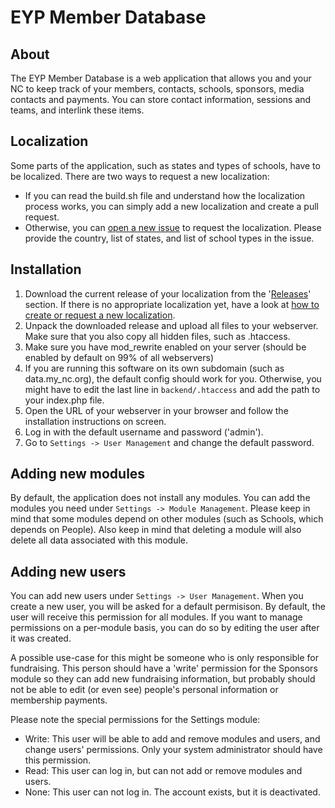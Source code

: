 # EYP Member Database

## About

The EYP Member Database is a web application that allows you and your NC to keep track of your members, contacts, schools, sponsors, media contacts and payments. You can store contact information, sessions and teams, and interlink these items.

## Localization

Some parts of the application, such as states and types of schools, have to be localized. There are two ways to request a new localization:

- If you can read the build.sh file and understand how the localization process works, you can simply add a new localization and create a pull request.
- Otherwise, you can [open a new issue](https://github.com/eyp-developers/eyp-member-database/issues) to request the localization. Please provide the country, list of states, and list of school types in the issue.

## Installation

1. Download the current release of your localization from the '[Releases](https://github.com/eyp-developers/eyp-member-database/releases)' section. If there is no appropriate localization yet, have a look at [how to create or request a new localization](#Localization).
2. Unpack the downloaded release and upload all files to your webserver. Make sure that you also copy all hidden files, such as .htaccess.
3. Make sure you have mod_rewrite enabled on your server (should be enabled by default on 99% of all webservers)
4. If you are running this software on its own subdomain (such as data.my_nc.org), the default config should work for you. Otherwise, you might have to edit the last line in `backend/.htaccess` and add the path to your index.php file.
5. Open the URL of your webserver in your browser and follow the installation instructions on screen.
6. Log in with the default username and password ('admin').
7. Go to `Settings -> User Management` and change the default password.

## Adding new modules

By default, the application does not install any modules. You can add the modules you need under `Settings -> Module Management`. Please keep in mind that some modules depend on other modules (such as Schools, which depends on People). Also keep in mind that deleting a module will also delete all data associated with this module.

## Adding new users

You can add new users under `Settings -> User Management`. When you create a new user, you will be asked for a default permisison. By default, the user will receive this permission for all modules. If you want to manage permissions on a per-module basis, you can do so by editing the user after it was created.

A possible use-case for this might be someone who is only responsible for fundraising. This person should have a 'write' permission for the Sponsors module so they can add new fundraising information, but probably should not be able to edit (or even see) people's personal information or membership payments.

Please note the special permissions for the Settings module:

- Write: This user will be able to add and remove modules and users, and change users' permissions. Only your system administrator should have this permission.
- Read: This user can log in, but can not add or remove modules and users.
- None: This user can not log in. The account exists, but it is deactivated.
